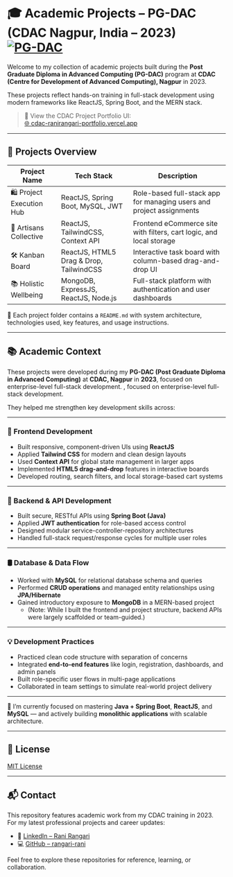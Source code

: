 # 🎓 Academic Projects – PG-DAC (CDAC Nagpur, India – 2023) [![PG-DAC](https://img.shields.io/badge/PG--DAC_(2023)-CDAC_Nagpur,_India-blue)](https://www.cdac.in/index.aspx?id=pgdac)

Welcome to my collection of academic projects built during the **Post Graduate Diploma in Advanced Computing (PG-DAC)** program at **CDAC (Centre for Development of Advanced Computing), Nagpur** in 2023.  

These projects reflect hands-on training in full-stack development using modern frameworks like ReactJS, Spring Boot, and the MERN stack.


> 📌 View the CDAC Project Portfolio UI:  
> [🌐 cdac-ranirangari-portfolio.vercel.app](https://cdac-ranirangari-portfolio.vercel.app/) 

---

## 🧠 Projects Overview

| Project Name              | Tech Stack                                | Description                                                |
|---------------------------|--------------------------------------------|------------------------------------------------------------|
| 🛍️ Project Execution Hub   | ReactJS, Spring Boot, MySQL, JWT           | Role-based full-stack app for managing users and project assignments |
| 🛒 Artisans Collective     | ReactJS, TailwindCSS, Context API          | Frontend eCommerce site with filters, cart logic, and local storage |
| 🛠️ Kanban Board            | ReactJS, HTML5 Drag & Drop, TailwindCSS    | Interactive task board with column-based drag-and-drop UI |
| 📚 Holistic Wellbeing      | MongoDB, ExpressJS, ReactJS, Node.js       | Full-stack platform with authentication and user dashboards |

📁 Each project folder contains a `README.md` with system architecture, technologies used, key features, and usage instructions.

---

## 📚 Academic Context

These projects were developed during my **PG-DAC (Post Graduate Diploma in Advanced Computing)** at **CDAC, Nagpur** in **2023**, focused on enterprise-level full-stack development.
, focused on enterprise-level full-stack development.

They helped me strengthen key development skills across:

---

### 🎨 Frontend Development

- Built responsive, component-driven UIs using **ReactJS**
- Applied **Tailwind CSS** for modern and clean design layouts
- Used **Context API** for global state management in larger apps
- Implemented **HTML5 drag-and-drop** features in interactive boards
- Developed routing, search filters, and local storage-based cart systems

---

### 🧩 Backend & API Development

- Built secure, RESTful APIs using **Spring Boot (Java)**
- Applied **JWT authentication** for role-based access control
- Designed modular service-controller-repository architectures
- Handled full-stack request/response cycles for multiple user roles

---

### 🛢️ Database & Data Flow

- Worked with **MySQL** for relational database schema and queries
- Performed **CRUD operations** and managed entity relationships using **JPA/Hibernate**
- Gained introductory exposure to **MongoDB** in a MERN-based project
  - (Note: While I built the frontend and project structure, backend APIs were largely scaffolded or team-guided.)

---

### 💡 Development Practices

- Practiced clean code structure with separation of concerns
- Integrated **end-to-end features** like login, registration, dashboards, and admin panels
- Built role-specific user flows in multi-page applications
- Collaborated in team settings to simulate real-world project delivery

---

📌 I’m currently focused on mastering **Java + Spring Boot**, **ReactJS**, and **MySQL** — and actively building **monolithic applications** with scalable architecture.

---

## 📜 License

[MIT License](LICENSE)

---

## 📬 Contact

This repository features academic work from my CDAC training in 2023.  
For my latest professional projects and career updates:

- 🔗 [LinkedIn – Rani Rangari](https://www.linkedin.com/in/rani-rangari/)  
- 💻 [GitHub – rangari-rani](https://github.com/rangari-rani)  

Feel free to explore these repositories for reference, learning, or collaboration.

